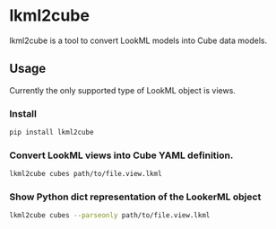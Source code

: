 # lkml2cube

lkml2cube is a tool to convert LookML models into Cube data models.

## Usage

Currently the only supported type of LookML object is views.

### Install

```sh
pip install lkml2cube
```

### Convert LookML views into Cube YAML definition.

```sh
lkml2cube cubes path/to/file.view.lkml
```

### Show Python dict representation of the LookerML object

```sh
lkml2cube cubes --parseonly path/to/file.view.lkml
```